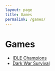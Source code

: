 ```yaml
---
layout: page
title: Games
permalink: /games/
---
```


<h1>Games</h1>

<ul>
  <li><a class="internal-link" href="{{ site.baseurl }}/games/idle-champions/">IDLE Champions</a></li>
  <li><a class="internal-link" href="{{ site.baseurl }}/games/dark-war-survival/">Dark War Survival</a></li>
</ul>
